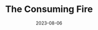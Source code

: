 ---
title: "The Consuming Fire"
authors: "John Scalzi"
date: 2023-08-06
star_rating: 5
books/tags:
    - "fiction"
    - "science fiction"
    - "space opera"
---